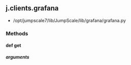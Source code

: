 <!-- toc -->
## j.clients.grafana

- /opt/jumpscale7/lib/JumpScale/lib/grafana/grafana.py

### Methods

#### def get 

##### arguments

